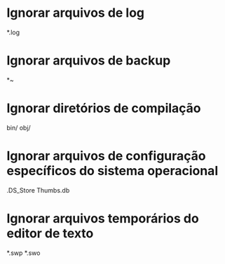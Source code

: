 # Ignorar arquivos de log
*.log

# Ignorar arquivos de backup
*~ 

# Ignorar diretórios de compilação
bin/
obj/

# Ignorar arquivos de configuração específicos do sistema operacional
.DS_Store
Thumbs.db

# Ignorar arquivos temporários do editor de texto
*.swp
*.swo
